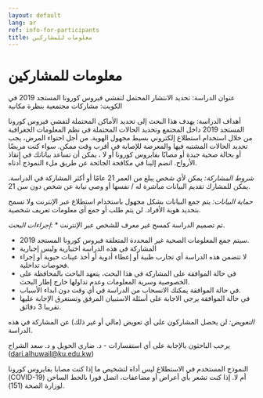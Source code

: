 ```yaml
---
layout: default
lang: ar
ref: info-for-participants
title: معلومات للمشاركين
---
```

# معلومات للمشاركين

عنوان الدراسة:  تحديد الانتشار المحتمل لتفشي فيروس كورونا المستجد 2019 في الكويت: مشاركات مجتمعية بنظرة مكانية

أهداف الدراسة:  يهدف هذا البحث إلى تحديد الأماكن المحتملة لتفشي فيروس كورونا المستجد 2019 داخل المجتمع وتحديد الحالات المحتملة في نظم المعلومات الجغرافية من خلال استخدام استطلاع إلكتروني بسيط مجهول الهوية. من أجل احتواء المرض، يجب تحديد الحالات المشتبه فيها والمعرضة للإصابة في أقرب وقت ممكن. سواء كنت مريضًا أو بحالة صحية جيدة أو مصابًا بفايروس كورونا أو لا ، يمكن أن تساعد بياناتك في إنقاذ الأرواح. انضم إلينا في مكافحة الجائحة عن طريق ملء النموذج أدناه.


*شروط المشاركة:* يمكن لأي شخص يبلغ من العمر 21 عامًا أو أكثر المشاركة في الدراسة. يمكن للمشارك تقديم البيانات مباشرة له / نفسها أو وصي نيابة عن شخص دون سن 21.

*حماية البيانات:*  يتم جمع البيانات بشكل مجهول باستخدام استطلاع عبر الإنترنت ولا تسمح بتحديد هوية الأفراد. لن يتم طلب أو جمع أي معلومات تعريف شخصية.

*إجراءات البحث:*
‪*‬ تم تصميم الدراسة كمسح غير معرف للشخص عبر الإنترنت.
* سيتم جمع المعلومات الصحية غير المحددة المتعلقة فيروس كورونا المستجد 2019.  
* المشاركة في هذه الدراسة اختيارية وليس إجبارية
* لا تتضمن هذه الدراسة أي تجارب طبية أو إعطاء أدوية أو أخذ عينات حيوية أو إجراء فحوصات تداخلية.
* في حالة الموافقة على المشاركة في هذا البحث، يتعهد الباحث بالمحافظة على الخصوصية وسرية المعلومات وعدم تداولها خارج إطار البحث.
* في حالة الموافقة يمكنك الانسحاب من الدراسة في أي وقت دون ابداء الأسباب.
* في حالة الموافقة يرجي الاجابة على أسئلة الاستبيان المرفق وتستغرق الإجابة عليها تقريبا 3 دقائق.


*التعويض:* لن يحصل المشاركون على أي تعويض (مالي أو غير ذلك) عن المشاركة في هذه الدراسة.

يرحب الباحثون بالإجابة على أي استفسارات - د. ضاري الحويل و د. سعد الشراح 
(dari.alhuwail@ku.edu.kw)

النموذج المستخدم في الاستطلاع ليس أداة لتشخيص ما إذا كنت مصابا بفايروس كورونا (COVID-19) أم  لا. إذا كنت تشعر بأي أعراض أو مضاعفات، اتصل فورا بالخط الساخن لوزارة الصحة (151). 
